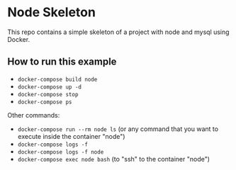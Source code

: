 # Node Skeleton

This repo contains a simple skeleton of a project with node and mysql using Docker.

## How to run this example

* `docker-compose build node`
* `docker-compose up -d`
* `docker-compose stop`
* `docker-compose ps`

Other commands:

* `docker-compose run --rm node ls` (or any command that you want to execute inside the container "node")
* `docker-compose logs -f`
* `docker-compose logs -f node`
* `docker-compose exec node bash` (to "ssh" to the container "node")